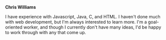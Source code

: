 **Chris Williams**

I have experience with Javascript, Java, C, and HTML. I haven't done much with web development, but I'm always interested to learn more. I'm a goal-oriented worker, and though I currently don't have many ideas, I'd be happy to work through with any that come up.